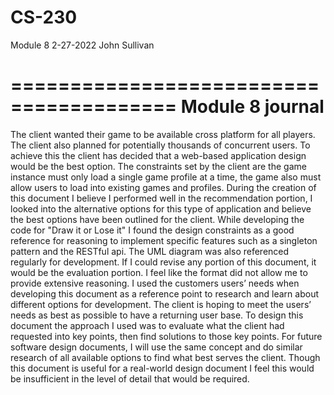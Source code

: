 # CS-230
Module 8
2-27-2022
John Sullivan

========================================
          Module 8 journal
========================================

  The client wanted their game to be available cross platform for all players. The client also planned for potentially thousands of concurrent users. To achieve this the client has decided that a web-based application design would be the best option. The constraints set by the client are the game instance must only load a single game profile at a time, the game also must allow users to load into existing games and profiles. During the creation of this document I believe I performed well in the recommendation portion, I looked into the alternative options for this type of application and believe the best options have been outlined for the client.
  While developing the code for "Draw it or Lose it" I found the design constraints as a good reference for reasoning to implement specific features such as a singleton pattern and the RESTful api. The UML diagram was also referenced regularly for development. If I could revise any portion of this document, it would be the evaluation portion. I feel like the format did not allow me to provide extensive reasoning. I used the customers users’ needs when developing this document as a reference point to research and learn about different options for development. The client is hoping to meet the users’ needs as best as possible to have a returning user base. 
  To design this document the approach I used was to evaluate what the client had requested into key points, then find solutions to those key points. For future software design documents, I will use the same concept and do similar research of all available options to find what best serves the client. Though this document is useful for a real-world design document I feel this would be insufficient in the level of detail that would be required.

